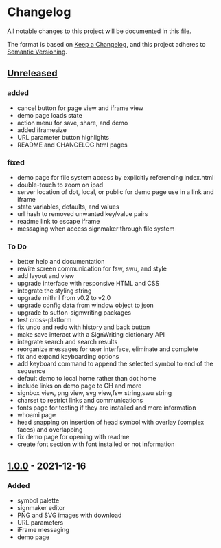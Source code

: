 # Changelog
All notable changes to this project will be documented in this file.

The format is based on [Keep a Changelog](https://keepachangelog.com/en/1.0.0/),
and this project adheres to [Semantic Versioning](https://semver.org/spec/v2.0.0.html).

## [Unreleased]
### added
- cancel button for page view and iframe view
- demo page loads state
- action menu for save, share, and demo
- added iframesize
- URL parameter button highlights
- README and CHANGELOG html pages

### fixed
- demo page for file system access by explicitly referencing index.html
- double-touch to zoom on ipad
- server location of dot, local, or public for demo page use in a link and iframe
- state variables, defaults, and values
- url hash to removed unwanted key/value pairs
- readme link to escape iframe
- messaging when access signmaker through file system

### To Do
- better help and documentation
- rewire screen communication for fsw, swu, and style
- add layout and view
- upgrade interface with responsive HTML and CSS
- integrate the styling string
- upgrade mithril from v0.2 to v2.0
- upgrade config data from window object to json
- upgrade to sutton-signwriting packages
- test cross-platform
- fix undo and redo with history and back button
- make save interact with a SignWriting dictionary API
- integrate search and search results
- reorganize messages for user interface, eliminate and complete
- fix and expand keyboarding options
- add keyboard command to append the selected symbol to end of the sequence
- default demo to local home rather than dot home
- include links on demo page to GH and more
- signbox view, png view, svg view,fsw string,swu string
- charset to restrict links and communications
- fonts page for testing if they are installed and more information
- whoami page
- head snapping on insertion of head symbol with overlay (complex faces) and overlapping
- fix demo page for opening with readme
- create font section with font installed or not information

## [1.0.0] - 2021-12-16
### Added
- symbol palette
- signmaker editor
- PNG and SVG images with download
- URL parameters
- iFrame messaging
- demo page

[Unreleased]: https://github.com/sutton-signwriting/signmaker/compare/v1.0.0...HEAD
[1.0.0]: https://github.com/sutton-signwriting/signmaker/releases/tag/v1.0.0
